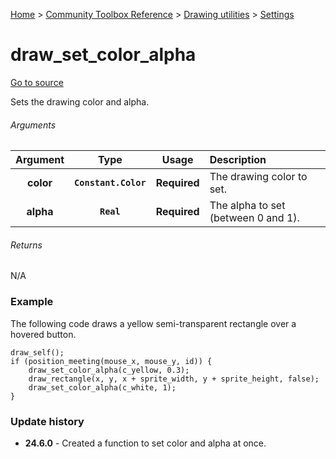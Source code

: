 [Home](/README.md) > [Community Toolbox Reference](/Docs/Reference/Reference.md) > [Drawing utilities](/Docs/Reference/Groups/DrawingUtils.md) > [Settings](/Docs/Reference/Groups/Drawing:Settings.md)

# draw_set_color_alpha

[Go to source](/Community%20Toolbox/scripts/utils_CommunityToolboxDrawing/utils_CommunityToolboxDrawing.gml#L7)

Sets the drawing color and alpha.

###### Arguments

| Argument | Type | Usage | Description |
|:---:|:---:|:---:|:---|
| **color** | **`Constant.Color`** | **Required** | The drawing color to set. |
| **alpha** | **`Real`** | **Required** | The alpha to set (between 0 and 1). |

###### Returns
N/A

### Example

The following code draws a yellow semi-transparent rectangle over a hovered button.

```gml
draw_self();
if (position_meeting(mouse_x, mouse_y, id)) {
    draw_set_color_alpha(c_yellow, 0.3);
    draw_rectangle(x, y, x + sprite_width, y + sprite_height, false);
    draw_set_color_alpha(c_white, 1);
}
```

### Update history

- **24.6.0** - Created a function to set color and alpha at once.
